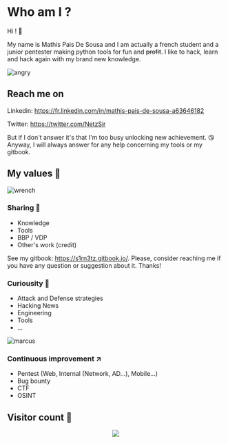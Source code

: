 # Who am I ?

Hi ! :wave: 

My name is Mathis Pais De Sousa and I am actually a french student and a junior pentester making python tools for fun and <strike>profit</strike>.
I like to hack, learn and hack again with my brand new knowledge.


![angry](https://user-images.githubusercontent.com/40497633/212874448-b1452a4d-396d-45ca-9467-589227023df1.gif)
## Reach me on

Linkedin: https://fr.linkedin.com/in/mathis-pais-de-sousa-a63646182

Twitter: https://twitter.com/NetzSir

But if I don't answer it's that I'm too busy unlocking new achievement. :kissing_heart:
Anyway, I will always answer for any help concerning my tools or my gitbook.


## My values :crown:
![wrench](https://user-images.githubusercontent.com/40497633/212872388-47e46fa1-5694-4067-8c83-7fff01e027ba.gif)


### Sharing :speech_balloon:

- Knowledge 
- Tools
- BBP / VDP
- Other's work (credit)

See my gitbook: https://s1rn3tz.gitbook.io/.
Please, consider reaching me if you have any question or suggestion about it. Thanks!

### Curiousity :satellite:

- Attack and Defense strategies
- Hacking News
- Engineering
- Tools
- ...

![marcus](https://user-images.githubusercontent.com/40497633/212873998-3d7636fb-5071-41d2-9b84-885b1d2d033f.gif)


### Continuous improvement :arrow_upper_right:

- Pentest (Web, Internal (Network, AD...), Mobile...) 
- Bug bounty
- CTF
- OSINT


## Visitor count :1234:
<p align="center"> 
  <img src="https://profile-counter.glitch.me/mathis2001/count.svg">
</p>
